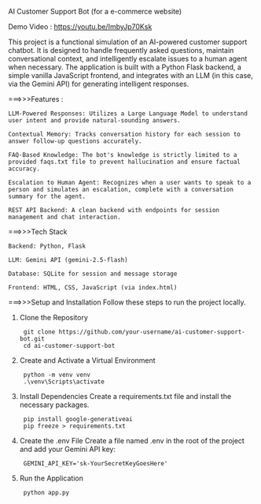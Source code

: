 AI Customer Support Bot
(for a e-commerce website)

Demo Video : https://youtu.be/ImbyJp70Ksk

This project is a functional simulation of an AI-powered customer support chatbot. 
It is designed to handle frequently asked questions, maintain conversational context, and intelligently escalate issues to a human agent when necessary.
The application is built with a Python Flask backend, a simple vanilla JavaScript frontend, and integrates with an LLM (in this case, via the Gemini API) for generating intelligent responses.

===>>>Features :

    LLM-Powered Responses: Utilizes a Large Language Model to understand user intent and provide natural-sounding answers.

    Contextual Memory: Tracks conversation history for each session to answer follow-up questions accurately.

    FAQ-Based Knowledge: The bot's knowledge is strictly limited to a provided faqs.txt file to prevent hallucination and ensure factual accuracy.

    Escalation to Human Agent: Recognizes when a user wants to speak to a person and simulates an escalation, complete with a conversation summary for the agent.

    REST API Backend: A clean backend with endpoints for session management and chat interaction.

===>>>Tech Stack

    Backend: Python, Flask

    LLM: Gemini API (gemini-2.5-flash)

    Database: SQLite for session and message storage

    Frontend: HTML, CSS, JavaScript (via index.html)

===>>>Setup and Installation
Follow these steps to run the project locally.

1. Clone the Repository

        git clone https://github.com/your-username/ai-customer-support-bot.git
        cd ai-customer-support-bot

2. Create and Activate a Virtual Environment

        python -m venv venv
        .\venv\Scripts\activate

3. Install Dependencies
Create a requirements.txt file and install the necessary packages.

        pip install google-generativeai
        pip freeze > requirements.txt

4. Create the .env File
Create a file named .env in the root of the project and add your Gemini API key:

        GEMINI_API_KEY='sk-YourSecretKeyGoesHere'

5. Run the Application

        python app.py
